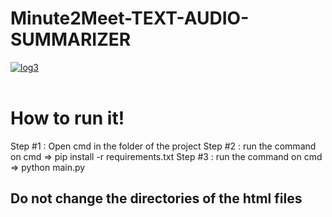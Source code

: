 # Minute2Meet-TEXT-AUDIO-SUMMARIZER

<a href="https://ibb.co/tYRQFsR"><img src="https://i.ibb.co/mhpbgqp/log3.jpg" alt="log3" border="0"></a><br /><a target='_blank' href='https://imgbb.com/'></a><br />

<h1>How to run it!</h1>
<p>

Step #1 : Open cmd in the folder of the project
Step #2 : run the command on cmd => pip install -r requirements.txt
Step #3 : run the command on cmd => python main.py



<h2><b>Do not change the directories of the html files</b></h2>



</p>
